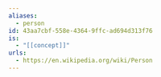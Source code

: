 ```yaml
---
aliases:
  - person
id: 43aa7cbf-558e-4364-9ffc-ad694d313f76
is:
  - "[[concept]]"
urls:
  - https://en.wikipedia.org/wiki/Person
---
```

